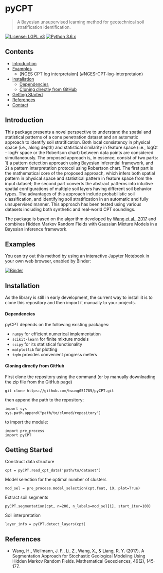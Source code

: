 # pyCPT #

> A Bayesian unsupervised learning method for geotechnical soil stratification identification.

[![License: LGPL v3](https://img.shields.io/badge/License-LGPL%20v3-blue.svg)]()
[![Python 3.6.x](https://img.shields.io/badge/Python-3.6.x-blue.svg)]()

## Contents

+ [Introduction](#introduction)
+ [Examples](#examples)
  - [NGES CPT log interpretaion] (#NGES-CPT-log-interpretaion)  
+ [Installation](#installation)
  - [Dependencies](#dependencies)
  - [Cloning directly from GitHub](#cloning-directly-from-github)
+ [Getting Started](#getting-started)
+ [References](#references)
+ [Contact](#contact)

## Introduction

This package presents a novel perspective to understand the spatial and statistical patterns of a cone penetration dataset and an automatic approach to identify soil stratification. Both local consistency in physical space (i.e., along depth) and statistical similarity in feature space (i.e., logQt – logFr space or the Robertson chart) between data points are considered simultaneously. The proposed approach is, in essence, consist of two parts: 1) a pattern detection approach using Bayesian inferential framework, and 2) a pattern interpretation protocol using Robertson chart. The first part is the mathematical core of the proposed approach, which infers both spatial pattern in physical space and statistical pattern in feature space from the input dataset; the second part converts the abstract patterns into intuitive spatial configurations of multiple soil layers having different soil behavior types. The advantages of this approach include probabilistic soil classification, and identifying soil stratification in an automatic and fully unsupervised manner. This approach has been tested using various datasets including both synthetic and real-world CPT soundings.

The package is based on the algorithm developed by [Wang et al., 2017](https://link.springer.com/article/10.1007/s11004-016-9663-9) and combines Hidden Markov Random Fields with Gaussian Mixture Models in a Bayesian inference framework.

## Examples

You can try out this method by using an interactive Jupyter Notebook in your own web browser, enabled by Binder:

[![Binder](https://mybinder.org/badge.svg)](https://mybinder.org/v2/gh/hwang051785/pyCPT/master?filepath=jupyter_notebooks%2FpyCPT_test.ipynb)

## Installation

As the library is still in early development, the current way to install it is to clone this repository
and then import it manually to your projects.

#### Dependencies

pyCPT depends on the following existing packages:

* `numpy` for efficient numerical implementation
* `scikit-learn` for finite mixture models
* `scipy` for its statistical functionality
* `matplotlib` for plotting
* `tqdm` provides convenient progress meters

#### Cloning directly from GitHub

First clone the repository using the command (or by manually downloading the zip file from the GitHub page)

    git clone https://github.com/hwang051785/pyCPT.git

then append the path to the repository:
    
    import sys
    sys.path.append("path/to/cloned/repository")
    
to import the module:

    import pre_process
    import pyCPT
    
## Getting Started

Construct data structure

    cpt = pyCPT.read_cpt_data('path/to/dataset')
    
Model selection for the optimal number of clusters
    
    mod_sel = pre_process.model_selection(cpt.feat, 10, plot=True)
    
Extract soil segments
    
    pyCPT.segmentation(cpt, n=200, n_labels=mod_sel[1], start_iter=100)
    
Soil interpretation
    
    layer_info = pyCPT.detect_layers(cpt)
    
## References

* Wang, H., Wellmann, J. F., Li, Z., Wang, X., & Liang, R. Y. (2017). A Segmentation Approach for Stochastic Geological Modeling Using Hidden Markov Random Fields. Mathematical Geosciences, 49(2), 145-177.
    
